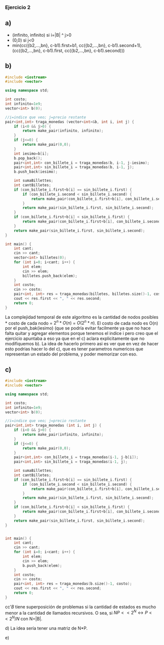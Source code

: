 ### Ejercicio 2
## a) 
* (infinito, infinito) si i=|B| ^ j>0
* (0,0) si j<0
* min(cc({b2,...,bn}, c-b1).first+b1, cc({b2,...,bn}, c-b1).second+1), (cc({b2,...,bn}, c-b1).first, cc({b2,...,bn}, c-b1).second)))

## b) 
```cpp
#include <iostream>
#include <vector>

using namespace std;

int costo;
int infinito=1e9;
vector<int> b(0);

//i=indice que veo; j=precio restante
pair<int,int> traga_monedas (vector<int>&b, int i, int j) {
    if (i<0 && j>0) {
        return make_pair(infinito, infinito);
    }
    if (j<=0) {
        return make_pair(0,0);
    }
    int iesimo=b[i];
    b.pop_back();
    pair<int,int> con_billete_i = traga_monedas(b, i-1, j-iesimo);
    pair<int,int> sin_billete_i = traga_monedas(b, i-1, j);
    b.push_back(iesimo);

    int sumaBillettes;
    int cantBilletes;
    if (con_billete_i.first+b[i] == sin_billete_i.first) {
        if (con_billete_i.second < sin_billete_i.second) {
            return make_pair(con_billete_i.first+b[i], con_billete_i.second+1);
        }
        return make_pair(sin_billete_i.first, sin_billete_i.second);
    }
    if (con_billete_i.first+b[i] < sin_billete_i.first) {
        return make_pair(con_billete_i.first+b[i], con_billete_i.second+1);
    }
    return make_pair(sin_billete_i.first, sin_billete_i.second);
}

int main() {
    int cant;
    cin >> cant;
    vector<int> billetes(0);
    for (int i=0; i<cant; i++) {
        int elem;
        cin >> elem;
        billetes.push_back(elem);
    }
    int costo;
    cin >> costo;
    pair<int, int> res = traga_monedas(billetes, billetes.size()-1, costo);
    cout << res.first << ", " << res.second;
    return 0;
}
```
La complejidad temporal de este algoritmo es la cantidad de nodos posibles * costo de cada nodo = $2^{n} * O(n)$ = $O(2^{n}*n)$. El costo de cada nodo es O(n) por el push_bak(iesimo) (que se podría evitar facilmente ya que no hace falta quitar y agregar elementos porque tenemos el indice i pero creo que el ejercicio apuntaba a eso ya que en el c) aclara explicitamente que no modifiquemos b). 
La idea de hacerlo primero asi es ver que en vez de hacer esto podrias hacer lo del c), que es tener parametros numericos que representan un estado del problema, y poder memorizar con eso. 

## c) 
```cpp
#include <iostream>
#include <vector>

using namespace std;

int costo;
int infinito=1e9;
vector<int> b(0);

//i=indice que veo; j=precio restante
pair<int,int> traga_monedas (int i, int j) {
    if (i<0 && j>0) {
        return make_pair(infinito, infinito);
    }
    if (j<=0) {
        return make_pair(0,0);
    }
    pair<int,int> con_billete_i = traga_monedas(i-1, j-b[i]);
    pair<int,int> sin_billete_i = traga_monedas(i-1, j);

    int sumaBillettes;
    int cantBilletes;
    if (con_billete_i.first+b[i] == sin_billete_i.first) {
        if (con_billete_i.second < sin_billete_i.second) {
            return make_pair(con_billete_i.first+b[i], con_billete_i.second+1);
        }
        return make_pair(sin_billete_i.first, sin_billete_i.second);
    }
    if (con_billete_i.first+b[i] < sin_billete_i.first) {
        return make_pair(con_billete_i.first+b[i], con_billete_i.second+1);
    }
    return make_pair(sin_billete_i.first, sin_billete_i.second);
}


int main() {
    int cant;
    cin >> cant;
    for (int i=0; i<cant; i++) {
        int elem;
        cin >> elem;
        b.push_back(elem);
    }
    int costo;
    cin >> costo;
    pair<int, int> res = traga_monedas(b.size()-1, costo);
    cout << res.first << ", " << res.second;
    return 0;
}
```
cc'_B_ tiene superposición de problemas si la cantidad de estados es mucho menor a la cantidad de llamados recursivos. O sea, si 
$NP<< 2^{N} \leftrightarrow P<<2^{N}/N$
con N=|B|. 

d) La idea sería tener una matriz de N*P. 

e) 
